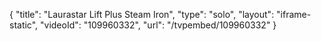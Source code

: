 {
    "title": "Laurastar Lift Plus Steam Iron",
    "type": "solo",
    "layout": "iframe-static",
    "videoId": "109960332",
    "url": "\/tvpembed\/109960332"
}